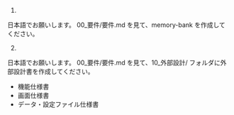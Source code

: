 1.
日本語でお願いします。
00_要件/要件.md を見て、memory-bank を作成してください。

2.
日本語でお願いします。
00_要件/要件.md を見て、10_外部設計/ フォルダに外部設計書を作成してください。
- 機能仕様書
- 画面仕様書
- データ・設定ファイル仕様書
